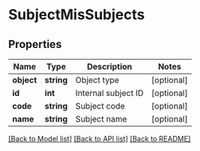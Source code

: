 # SubjectMisSubjects

## Properties
Name | Type | Description | Notes
------------ | ------------- | ------------- | -------------
**object** | **string** | Object type | [optional] 
**id** | **int** | Internal subject ID | [optional] 
**code** | **string** | Subject code | [optional] 
**name** | **string** | Subject name | [optional] 

[[Back to Model list]](../README.md#documentation-for-models) [[Back to API list]](../README.md#documentation-for-api-endpoints) [[Back to README]](../README.md)


